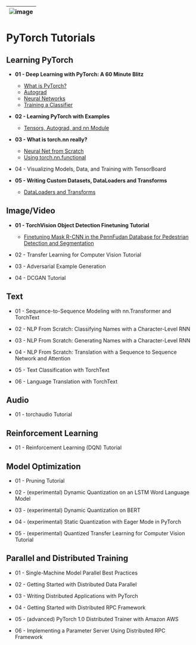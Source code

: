 |![image](https://github.com/Royal-526/PyTorch-Tutorials/blob/master/pytorch.png)|
|---|

# PyTorch Tutorials


## Learning PyTorch

- <b>01 - Deep Learning with PyTorch: A 60 Minute Blitz</b><br>
  - [What is PyTorch?]()
  - [Autograd]()
  - [Neural Networks]()
  - [Training a Classifier]()

- <b>02 - Learning PyTorch with Examples</b><br>
  - [Tensors, Autograd, and nn Module](https://github.com/Andrew-Ng-s-number-one-fan/PyTorch-Tutorials/blob/master/Notebooks/Foundations/learn_learning_pytorch_with_examples.ipynb)

- <b>03 - What is torch.nn really?</b><br>
  - [Neural Net from Scratch]()
  - [Using torch.nn.functional]()

- 04 - Visualizing Models, Data, and Training with TensorBoard

- <b>05 - Writing Custom Datasets, DataLoaders and Transforms</b><br>
  - [DataLoaders and Transforms]()


## Image/Video

- <b>01 - TorchVision Object Detection Finetuning Tutorial</b><br>
  - [Finetuning Mask R-CNN in the PennFudan Database for Pedestrian Detection and Segmentation]()

- 02 - Transfer Learning for Computer Vision Tutorial

- 03 - Adversarial Example Generation

- 04 - DCGAN Tutorial


## Text

- 01 - Sequence-to-Sequence Modeling with nn.Transformer and TorchText

- 02 - NLP From Scratch: Classifying Names with a Character-Level RNN

- 03 - NLP From Scratch: Generating Names with a Character-Level RNN

- 04 - NLP From Scratch: Translation with a Sequence to Sequence Network and Attention

- 05 - Text Classification with TorchText

- 06 - Language Translation with TorchText


## Audio

- 01 - torchaudio Tutorial


## Reinforcement Learning

- 01 - Reinforcement Learning (DQN) Tutorial


## Model Optimization

- 01 - Pruning Tutorial

- 02 - (experimental) Dynamic Quantization on an LSTM Word Language Model

- 03 - (experimental) Dynamic Quantization on BERT

- 04 - (experimental) Static Quantization with Eager Mode in PyTorch

- 05 - (experimental) Quantized Transfer Learning for Computer Vision Tutorial


## Parallel and Distributed Training

- 01 - Single-Machine Model Parallel Best Practices

- 02 - Getting Started with Distributed Data Parallel

- 03 - Writing Distributed Applications with PyTorch

- 04 - Getting Started with Distributed RPC Framework

- 05 - (advanced) PyTorch 1.0 Distributed Trainer with Amazon AWS

- 06 - Implementing a Parameter Server Using Distributed RPC Framework



